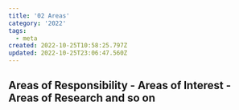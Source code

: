 ```yaml
---
title: '02 Areas'
category: '2022'
tags:
  - meta
created: 2022-10-25T10:58:25.797Z
updated: 2022-10-25T23:06:47.560Z
---
```


## Areas of Responsibility - Areas of Interest - Areas of Research and so on